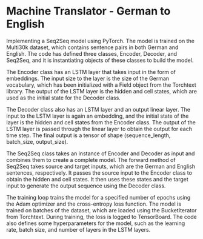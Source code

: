 # Machine Translator - German to English

Implementing a Seq2Seq model using PyTorch. The model is trained on the Multi30k dataset, which contains sentence pairs in both German and English. The code has defined three classes, Encoder, Decoder, and Seq2Seq, and it is instantiating objects of these classes to build the model.

The Encoder class has an LSTM layer that takes input in the form of embeddings. The input size to the layer is the size of the German vocabulary, which has been initialized with a Field object from the Torchtext library. The output of the LSTM layer is the hidden and cell states, which are used as the initial state for the Decoder class.

The Decoder class also has an LSTM layer and an output linear layer. The input to the LSTM layer is again an embedding, and the initial state of the layer is the hidden and cell states from the Encoder class. The output of the LSTM layer is passed through the linear layer to obtain the output for each time step. The final output is a tensor of shape (sequence_length, batch_size, output_size).

The Seq2Seq class takes an instance of Encoder and Decoder as input and combines them to create a complete model. The forward method of Seq2Seq takes source and target inputs, which are the German and English sentences, respectively. It passes the source input to the Encoder class to obtain the hidden and cell states. It then uses these states and the target input to generate the output sequence using the Decoder class.

The training loop trains the model for a specified number of epochs using the Adam optimizer and the cross-entropy loss function. The model is trained on batches of the dataset, which are loaded using the BucketIterator from Torchtext. During training, the loss is logged to TensorBoard. The code also defines some hyperparameters for the model, such as the learning rate, batch size, and number of layers in the LSTM layers.
